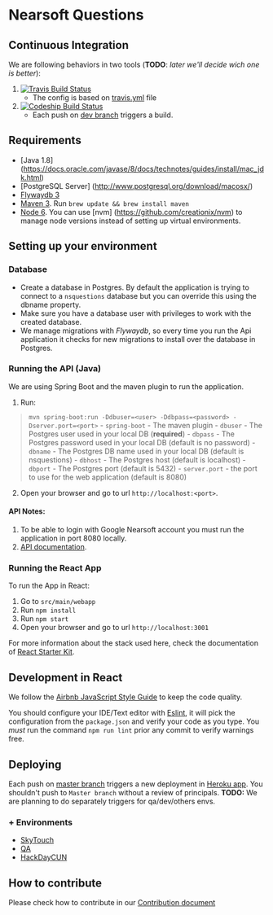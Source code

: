 # Nearsoft Questions

## Continuous Integration

We are following behaviors in two tools (**TODO**: _later we'll decide wich one is better_):

1. [![Travis Build Status](https://travis-ci.org/Nearsoft/questions.svg?branch=dev)](https://travis-ci.org/Nearsoft/questions)
    - The config is based on [travis.yml](https://github.com/Nearsoft/questions/blob/dev/.travis.yml) file
2. [![Codeship Build Status](https://codeship.com/projects/fe46cd40-f9e0-0133-27dd-124ad23604b3/status?branch=dev)](https://codeship.com/projects/151404)
    - Each push on [dev branch](https://github.com/Nearsoft/questions/tree/dev) triggers a build.

## Requirements

- [Java 1.8] (https://docs.oracle.com/javase/8/docs/technotes/guides/install/mac_jdk.html)
- [PostgreSQL Server] (http://www.postgresql.org/download/macosx/)
- [Flywaydb 3](https://flywaydb.org/)
- [Maven 3](http://maven.apache.org/ref/3.3.3/). Run `brew update && brew install maven`
- [Node 6](https://nodejs.org/en/). You can use [nvm] (https://github.com/creationix/nvm) to manage node versions instead of setting up virtual environments.

## Setting up your environment

### Database
- Create a database in Postgres. By default the application is trying to connect to a `nsquestions` database but you can override this using the dbname property.
- Make sure you have a database user with privileges to work with the created database.
- We manage migrations with _Flywaydb_, so every time you run the Api application it checks for new migrations to install over the database in Postgres.

### Running the API (Java)

We are using Spring Boot and the maven plugin to run the application.

1. Run:
> ``mvn spring-boot:run -Ddbuser=<user> -Ddbpass=<password> -Dserver.port=<port>``
    - `spring-boot` - The maven plugin
    - `dbuser` - The Postgres user used in your local DB (**required**)
    - `dbpass` - The Postgres password used in your local DB (default is no password)
    - `dbname` - The Postgres DB name used in your local DB (default is nsquestions)
    - `dbhost` - The Postgres host (default is localhost)
    - `dbport` - The Postgres port (default is 5432)
    - `server.port` - the port to use for the web application (default is 8080)
2. Open your browser and go to url `http://localhost:<port>`.

#### API Notes:
1. To be able to login with Google Nearsoft account you must run the application in port 8080 locally.
2. [API documentation](https://github.com/Nearsoft/questions/blob/dev/API.md).

### Running the React App

To run the App in React:

1. Go to `src/main/webapp`
2. Run `npm install`
3. Run `npm start`
4. Open your browser and go to url `http://localhost:3001`

For more information about the stack used here, check the documentation of [React Starter Kit](https://github.com/kriasoft/react-starter-kit).

## Development in React

We follow the [Airbnb JavaScript Style Guide](https://github.com/airbnb/javascript) to keep the code quality.

You should configure your IDE/Text editor with [Eslint](http://eslint.org/), it will pick the configuration from the `package.json` and verify your code as you type.
You *must* run the command `npm run lint` prior any commit to verify warnings free.

## Deploying

Each push on [master branch](https://github.com/Nearsoft/questions/tree/master) triggers a new deployment in [Heroku app](http://nsquestions.herokuapp.com).
You shouldn't push to `Master branch` without a review of principals.
**TODO:** We are planning to do separately triggers for qa/dev/others envs.

### + Environments
+ [SkyTouch](https://skquestions.herokuapp.com/)
+ [QA](https://qa.herokuapp.com)
+ [HackDayCUN](https://questionshd.herokuapp.com/)

## How to contribute

Please check how to contribute in our [Contribution document](https://github.com/Nearsoft/questions/blob/master/CONTRIBUTING.md)
